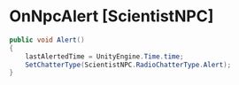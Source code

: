 <Badge type="danger" text="Carbon Compatible"/><Badge type="warning" text="Oxide Compatible"/>
# OnNpcAlert [ScientistNPC]
```csharp
public void Alert()
{
	lastAlertedTime = UnityEngine.Time.time;
	SetChatterType(ScientistNPC.RadioChatterType.Alert);
}

```

